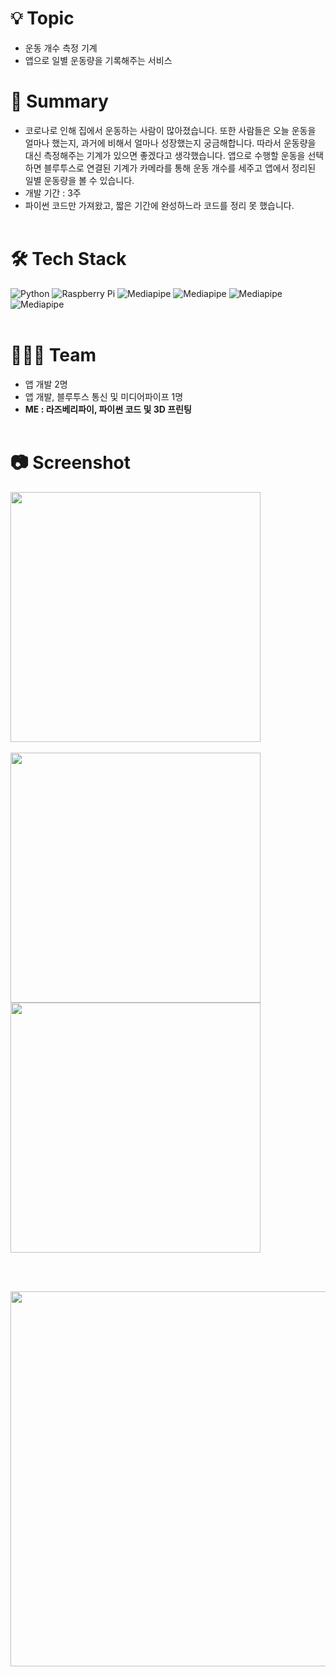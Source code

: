 # 💡 Topic
 * 운동 개수 측정 기계
 * 앱으로 일별 운동량을 기록해주는 서비스

# 📔 Summary
 * 코로나로 인해 집에서 운동하는 사람이 많아졌습니다. 또한 사람들은 오늘 운동을 얼마나 했는지, 과거에 비해서 얼마나 성장했는지 궁금해합니다. 따라서
운동량을 대신 측정해주는 기계가 있으면 좋겠다고 생각했습니다. 앱으로 수행할 운동을 선택하면 블루투스로 연결된 기계가 카메라를 통해 운동 개수를 세주고 앱에서 정리된 일별 운동량을 볼 수 있습니다.
 * 개발 기간 : 3주
 * 파이썬 코드만 가져왔고, 짧은 기간에 완성하느라 코드를 정리 못 했습니다.
<br></br>

# 🛠 Tech Stack
<img alt="Python" src ="https://img.shields.io/badge/Python-yellow.svg?&style=for-the-badge&logo=Python&logoColor=3178C63"/> <img alt="Raspberry Pi" src ="https://img.shields.io/badge/Raspberry-Pi.svg?&style=for-the-badge&logo=Raspberrypi&logoColor=A22846"/>
<img alt="Mediapipe" src ="https://img.shields.io/badge/Mediapipe-none?style=for-the-badge&color=blue"/> <img alt="Mediapipe" src ="https://img.shields.io/badge/Bluetooth-k?style=for-the-badge&logo=bluetooth&logoColor=0082FC"/> 
<img alt="Mediapipe" src ="https://img.shields.io/badge/App%20Inventor-k?style=for-the-badge&color=orange"/> <img alt="Mediapipe" src ="https://img.shields.io/badge/Fusion%20360-k?style=for-the-badge&logo=Autodesk&logoColor=black&color=red"/>
<br></br>

# 🧑‍🤝‍🧑 Team
 * 앱 개발 2명
 * 앱 개발, 블루투스 통신 및 미디어파이프 1명
 * **ME : 라즈베리파이, 파이썬 코드 및 3D 프린팅**
<br></br>

# 📷 Screenshot
<img src="https://github.com/tktj12/small-projects/assets/136698877/4cde4361-8c3a-4c92-aa1d-bb289c26009a" width="400" height="400">
<br></br>
<img src="https://github.com/tktj12/small-projects/assets/136698877/b0e8630e-0ee8-479a-98b6-3308f05b6dc5" width="400" height="400">
<img src="https://github.com/tktj12/small-projects/assets/136698877/ecf3cd6f-7da9-4009-a8ef-238b62c98265" width="400" height="400">

<br></br>

<img src="https://github.com/tktj12/small-projects/assets/136698877/578094f8-0c96-4604-93f0-35eadc0d2752" width="800" height="600">

